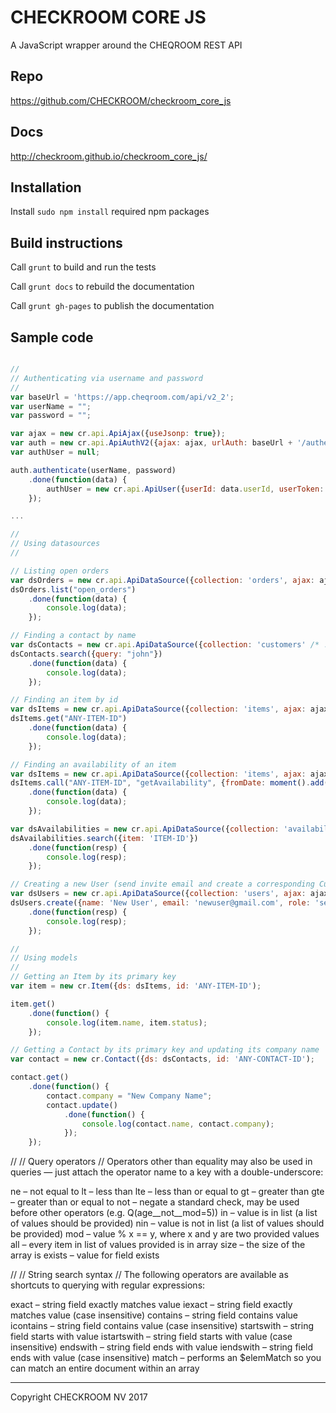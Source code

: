 # CHECKROOM CORE JS

A JavaScript wrapper around the CHEQROOM REST API

## Repo

https://github.com/CHECKROOM/checkroom_core_js

## Docs
http://checkroom.github.io/checkroom_core_js/

## Installation

Install `sudo npm install` required npm packages

## Build instructions

Call `grunt` to build and run the tests

Call `grunt docs` to rebuild the documentation

Call `grunt gh-pages` to publish the documentation

## Sample code

```javascript

//
// Authenticating via username and password
//
var baseUrl = 'https://app.cheqroom.com/api/v2_2';
var userName = "";
var password = "";

var ajax = new cr.api.ApiAjax({useJsonp: true});
var auth = new cr.api.ApiAuthV2({ajax: ajax, urlAuth: baseUrl + '/authenticate'});
var authUser = null;

auth.authenticate(userName, password)
    .done(function(data) {
        authUser = new cr.api.ApiUser({userId: data.userId, userToken: data.token});
    });

...

//
// Using datasources
//

// Listing open orders
var dsOrders = new cr.api.ApiDataSource({collection: 'orders', ajax: ajax, user: authUser, urlApi: baseUrl});
dsOrders.list("open_orders")
    .done(function(data) {
        console.log(data);
    });

// Finding a contact by name
var dsContacts = new cr.api.ApiDataSource({collection: 'customers' /* !! */, ajax: ajax, user: authUser, urlApi: baseUrl});
dsContacts.search({query: "john"})
    .done(function(data) {
        console.log(data);
    });

// Finding an item by id
var dsItems = new cr.api.ApiDataSource({collection: 'items', ajax: ajax, user: authUser, urlApi: baseUrl});
dsItems.get("ANY-ITEM-ID")
    .done(function(data) {
        console.log(data);
    });

// Finding an availability of an item
var dsItems = new cr.api.ApiDataSource({collection: 'items', ajax: ajax, user: authUser, urlApi: baseUrl});
dsItems.call("ANY-ITEM-ID", "getAvailability", {fromDate: moment().add(2, 'days'), toDate: moment().add(3, 'days')})
    .done(function(data) {
        console.log(data);
    });

var dsAvailabilities = new cr.api.ApiDataSource({collection: 'availabilities', ajax: ajax, user: authUser, urlApi: baseUrl});
dsAvailabilities.search({item: 'ITEM-ID'})
    .done(function(resp) {
        console.log(resp);
    });

// Creating a new User (send invite email and create a corresponding Customer document)
var dsUsers = new cr.api.ApiDataSource({collection: 'users', ajax: ajax, user: authUser, urlApi: baseUrl});
dsUsers.create({name: 'New User', email: 'newuser@gmail.com', role: 'selfservice', invite: true, createCustomer: true})
    .done(function(resp) {
        console.log(resp);
    });

//
// Using models
//
// Getting an Item by its primary key
var item = new cr.Item({ds: dsItems, id: 'ANY-ITEM-ID');

item.get()
    .done(function() {
        console.log(item.name, item.status);
    });

// Getting a Contact by its primary key and updating its company name
var contact = new cr.Contact({ds: dsContacts, id: 'ANY-CONTACT-ID');

contact.get()
    .done(function() {
        contact.company = "New Company Name";
        contact.update()
            .done(function() {
                console.log(contact.name, contact.company);
            });
    });

```

//
// Query operators
//
Operators other than equality may also be used in queries — just attach the operator name to a key with a double-underscore:

ne – not equal to
lt – less than
lte – less than or equal to
gt – greater than
gte – greater than or equal to
not – negate a standard check, may be used before other operators (e.g. Q(age__not__mod=5))
in – value is in list (a list of values should be provided)
nin – value is not in list (a list of values should be provided)
mod – value % x == y, where x and y are two provided values
all – every item in list of values provided is in array
size – the size of the array is
exists – value for field exists

//
// String search syntax
//
The following operators are available as shortcuts to querying with regular expressions:

exact – string field exactly matches value
iexact – string field exactly matches value (case insensitive)
contains – string field contains value
icontains – string field contains value (case insensitive)
startswith – string field starts with value
istartswith – string field starts with value (case insensitive)
endswith – string field ends with value
iendswith – string field ends with value (case insensitive)
match – performs an $elemMatch so you can match an entire document within an array

- - -

Copyright CHECKROOM NV 2017